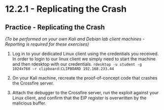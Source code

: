 # 12.2.1 - Replicating the Crash

## Practice - Replicating the Crash

_(To be performed on your own Kali and Debian lab client machines - Reporting is required for these exercises)_

1.  Log in to your dedicated Linux client using the credentials you received.
In order to login to our linux client we simply need to start the machine and then rdesktop with our credentials.
`rdesktop -u student -g 1024x768 -r clipboard:CLIPBOARD 192.168.233.44`

2.  On your Kali machine, recreate the proof-of-concept code that crashes the Crossfire server.


3.  Attach the debugger to the Crossfire server, run the exploit against your Linux client, and confirm that the EIP register is overwritten by the malicious buffer.
